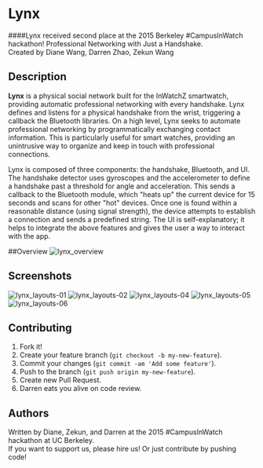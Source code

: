 # Lynx
####Lynx received second place at the 2015 Berkeley #CampusInWatch hackathon!
Professional Networking with Just a Handshake.  
Created by Diane Wang, Darren Zhao, Zekun Wang

## Description
**Lynx** is a physical social network built for the InWatchZ smartwatch, providing automatic professional networking with every handshake. Lynx defines and listens for a physical handshake from the wrist, triggering a callback the Bluetooth libraries. On a high level, Lynx seeks to automate professional networking by programmatically exchanging contact information. This is particularly useful for smart watches, providing an unintrusive way to organize and keep in touch with professional connections.

Lynx is composed of three components: the handshake, Bluetooth, and UI.
The handshake detector uses gyroscopes and the accelerometer to define a handshake past a threshold for angle and acceleration.
This sends a callback to the Bluetooth module, which "heats up" the current device for 15 seconds and scans for other "hot" devices. Once one is found within a reasonable distance (using signal strength), the device attempts to establish a connection and sends a predefined string.
The UI is self-explanatory; it helps to integrate the above features and gives the user a way to interact with the app.

##Overview
![lynx_overview](https://cloud.githubusercontent.com/assets/6895346/6344040/4767b458-bba7-11e4-9c32-12a8d8678f8d.jpg)

## Screenshots
![lynx_layouts-01](https://cloud.githubusercontent.com/assets/5403584/6320271/0774d232-ba8e-11e4-9ef0-6f1b7cf69a1f.png)
![lynx_layouts-02](https://cloud.githubusercontent.com/assets/5403584/6320272/0784f554-ba8e-11e4-9005-9477b29c68b5.png)
![lynx_layouts-04](https://cloud.githubusercontent.com/assets/5403584/6320273/0789e50a-ba8e-11e4-97ac-7f2b5668d832.png)
![lynx_layouts-05](https://cloud.githubusercontent.com/assets/5403584/6320292/578f6516-ba8e-11e4-859c-1bf76e1b4b4b.png)
![lynx_layouts-06](https://cloud.githubusercontent.com/assets/5403584/6320274/078d5406-ba8e-11e4-902f-bc942eaaaa65.png)

## Contributing
1. Fork it!
2. Create your feature branch (`git checkout -b my-new-feature`).
3. Commit your changes (`git commit -am 'Add some feature'`).
4. Push to the branch (`git push origin my-new-feature`).
5. Create new Pull Request.
6. Darren eats you alive on code review.

## Authors
Written by Diane, Zekun, and Darren at the 2015 #CampusInWatch hackathon at UC Berkeley.  
If you want to support us, please hire us! Or just contribute by pushing code!
